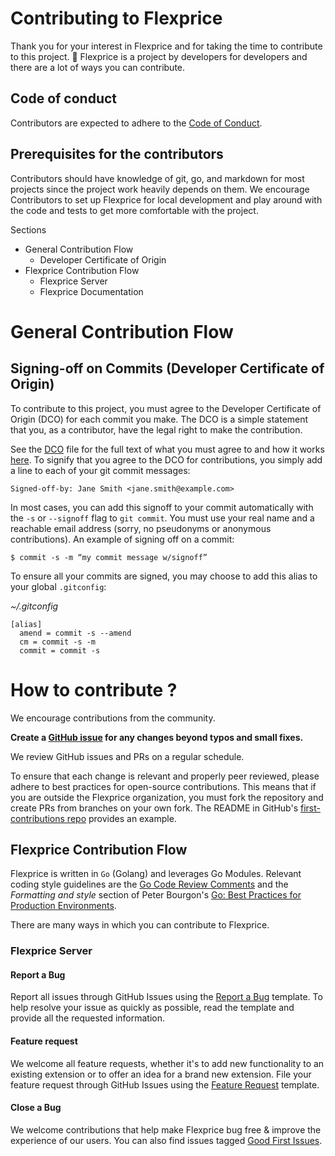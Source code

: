 # Contributing to Flexprice

Thank you for your interest in Flexprice and for taking the time to contribute to this project. 🙌 Flexprice is a project by developers for developers and there are a lot of ways you can contribute.


## Code of conduct

Contributors are expected to adhere to the [Code of Conduct](CODE_OF_CONDUCT.md).

## Prerequisites for the contributors

Contributors should have knowledge of git, go, and markdown for most projects since the project work heavily depends on them.
We encourage Contributors to set up Flexprice for local development and play around with the code and tests to get more comfortable with the project. 

Sections

- <a name="contributing"> General Contribution Flow</a>
  - <a name="#commit-signing">Developer Certificate of Origin</a>
- <a name="contributing-Flexprice">Flexprice Contribution Flow</a>
  - <a name="Flexprice-server">Flexprice Server</a>
  - <a name="Flexprice-docs">Flexprice Documentation</a>

# <a name="contributing">General Contribution Flow</a>

## <a name="commit-signing">Signing-off on Commits (Developer Certificate of Origin)</a>

To contribute to this project, you must agree to the Developer Certificate of
Origin (DCO) for each commit you make. The DCO is a simple statement that you,
as a contributor, have the legal right to make the contribution.

See the [DCO](https://developercertificate.org) file for the full text of what you must agree to
and how it works [here](https://github.com/probot/dco#how-it-works).
To signify that you agree to the DCO for contributions, you simply add a line to each of your
git commit messages:

```
Signed-off-by: Jane Smith <jane.smith@example.com>
```

In most cases, you can add this signoff to your commit automatically with the
`-s` or `--signoff` flag to `git commit`. You must use your real name and a reachable email
address (sorry, no pseudonyms or anonymous contributions). An example of signing off on a commit:

```
$ commit -s -m “my commit message w/signoff”
```

To ensure all your commits are signed, you may choose to add this alias to your global `.gitconfig`:

_~/.gitconfig_

```
[alias]
  amend = commit -s --amend
  cm = commit -s -m
  commit = commit -s
```

# How to contribute ?

We encourage contributions from the community.

**Create a [GitHub issue](https://github.com/flexprice/flexprice/issues) for any changes beyond typos and small fixes.**

We review GitHub issues and PRs on a regular schedule.

To ensure that each change is relevant and properly peer reviewed, please adhere to best practices for open-source contributions.
This means that if you are outside the Flexprice organization, you must fork the repository and create PRs from branches on your own fork.
The README in GitHub's [first-contributions repo](https://github.com/firstcontributions/first-contributions) provides an example.


## <a name="contributing-Flexprice">Flexprice Contribution Flow</a>

Flexprice is written in `Go` (Golang) and leverages Go Modules. Relevant coding style guidelines are the [Go Code Review Comments](https://code.google.com/p/go-wiki/wiki/CodeReviewComments) and the _Formatting and style_ section of Peter Bourgon's [Go: Best
Practices for Production Environments](https://peter.bourgon.org/go-in-production/#formatting-and-style).

There are many ways in which you can contribute to Flexprice.

###  <a name="Flexprice-server">Flexprice Server</a>

#### Report a Bug
Report all issues through GitHub Issues using the [Report a Bug](https://github.com/flexprice/flexprice/issues/new?assignees=&labels=&template=bug_report.md&title=) template.
To help resolve your issue as quickly as possible, read the template and provide all the requested information.

#### Feature request
We welcome all feature requests, whether it's to add new functionality to an existing extension or to offer an idea for a brand new extension.
File your feature request through GitHub Issues using the [Feature Request](https://github.com/flexprice/flexprice/issues/new?assignees=&labels=&template=feature_request.md&title=) template.

#### Close a Bug
We welcome contributions that help make Flexprice bug free & improve the experience of our users. You can also find issues tagged [Good First Issues](https://github.com/flexprice/flexprice/issues?q=is%3Aissue+is%3Aopen+label%3A%22good+first+issue%22).
